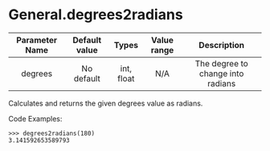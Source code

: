 # General.degrees2radians

| Parameter Name | Default value | Types | Value range | Description | 
| :---: | :---: | :---: | :---: | :---: |
| degrees |No default | int, float | N/A  | The degree to change into radians |

Calculates and returns the given degrees value as radians.

Code Examples:
```
>>> degrees2radians(180)
3.141592653589793
```
